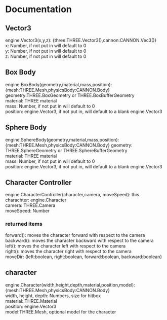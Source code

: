 # Documentation
## Vector3
engine.Vector3(x,y,z): {three:THREE.Vector3(),cannon:CANNON.Vec3()}  
x: Number, if not put in will default to 0  
y: Number, if not put in will default to 0  
z: Number, if not put in will default to 0  
## Box Body
engine.BoxBody(geometry,material,mass,position): {mesh:THREE.Mesh,physicsBody:CANNON.Body}  
geometry:THREE.BoxGeometry or THREE.BoxBufferGeometry  
material: THREE material  
mass: Number, if not put in will default to 0  
position: engine.Vector3, if not put in, will default to a blank engine.Vector3
## Sphere Body
engine.SphereBody(geometry,material,mass,position): {mesh:THREE.Mesh,physicsBody:CANNON.Body}
geometry: THREE.SphereGeometry or THREE.SphereBufferGeometry  
material: THREE material  
mass: Number, if not put in will default to 0  
position: engine.Vector3, if not put in, will default to a blank engine.Vector3
## Character Controller
engine.CharacterController(character,camera, moveSpeed): this  
charachter: engine.Character  
camera: THREE.Camera  
moveSpeed: Number  
### returned items
forward(): moves the character forward with respect to the camera  
backward(): moves the character backward with respect to the camera  
left(): moves the character left with respect to the camera  
right(): moves the character right with respect to the camera  
moveDir: {left:boolean, right:boolean, forward:boolean, backward:boolean}
## character
engine.Character(width,height,depth,material,position,model):{mesh:THREE.Mesh,physicsBody:CANNON.Body}  
width, height, depth: Numbers, size for hitbox  
material: THREE.Material  
position: engine.Vector3  
model:THREE.Mesh, optional model for the character
